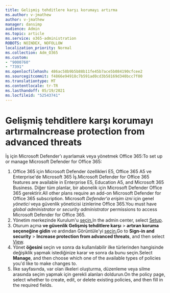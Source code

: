 ```yaml
---
title: Gelişmiş tehditlere karşı korumayı artırma
ms.author: v-jmathew
author: v-jmathew
manager: dansimp
audience: Admin
ms.topic: article
ms.service: o365-administration
ROBOTS: NOINDEX, NOFOLLOW
localization_priority: Normal
ms.collection: Adm_O365
ms.custom:
- "9000760"
- "7391"
ms.openlocfilehash: 486ac58b9b5b88b11fe45b7ace5b084190cfcee2
ms.sourcegitcommit: f4866e94918c7b591ad0cd3b58169d340bcc7f00
ms.translationtype: MT
ms.contentlocale: tr-TR
ms.lasthandoff: 05/19/2021
ms.locfileid: "52543741"
---
```

# <a name="increase-protection-from-advanced-threats"></a><span data-ttu-id="a0715-102">Gelişmiş tehditlere karşı korumayı artırma</span><span class="sxs-lookup"><span data-stu-id="a0715-102">Increase protection from advanced threats</span></span>

<span data-ttu-id="a0715-103">İş için Microsoft Defender'ı ayarlamak veya yönetmek Office 365:</span><span class="sxs-lookup"><span data-stu-id="a0715-103">To set up or manage Microsoft Defender for Office 365:</span></span>

1. <span data-ttu-id="a0715-104">Office 365 için Microsoft Defender özellikleri E5, Office 365 A5 ve Enterprise'de Microsoft 365 İş.</span><span class="sxs-lookup"><span data-stu-id="a0715-104">Microsoft Defender for Office 365 features are available in Enterprise E5, Education A5, and Microsoft 365 Business.</span></span> <span data-ttu-id="a0715-105">Diğer tüm planlar, bir abonelik için Microsoft Defender Office 365 gerektirir.</span><span class="sxs-lookup"><span data-stu-id="a0715-105">All other plans require an add-on Microsoft Defender for Office 365 subscription.</span></span> <span data-ttu-id="a0715-106">Microsoft *Defender'a erişim izni* için genel *yönetici* veya güvenlik yöneticisi izinlerine Office 365.</span><span class="sxs-lookup"><span data-stu-id="a0715-106">You must have *global administrator* or *security administrator* permissions to access Microsoft Defender for Office 365.</span></span>
2. <span data-ttu-id="a0715-107">Yönetim merkezinde Kurulum'u [seçin.](https://go.microsoft.com/fwlink/p/?linkid=2075721)</span><span class="sxs-lookup"><span data-stu-id="a0715-107">In the admin center, select [Setup](https://go.microsoft.com/fwlink/p/?linkid=2075721).</span></span>
3. <span data-ttu-id="a0715-108">Oturum açma **ve güvenlik Gelişmiş tehditlere karşı**  >  **artıran koruma seçeneğine gidin** ve ardından Görüntüle'yi [seçin.](https://go.microsoft.com/fwlink/?linkid=2109302)</span><span class="sxs-lookup"><span data-stu-id="a0715-108">Go to **Sign-in and security** > **Increase protection from advanced threats**, and then select [View](https://go.microsoft.com/fwlink/?linkid=2109302).</span></span>
4. <span data-ttu-id="a0715-109">Yönet **öğesini** seçin ve sonra da kullanılabilir ilke türlerinden hangisinde değişiklik yapmak istediğinize karar ve sonra da bunu seçin.</span><span class="sxs-lookup"><span data-stu-id="a0715-109">Select **Manage**, and then choose which one of the available types of policies you'd like to make changes to.</span></span>
5. <span data-ttu-id="a0715-110">İlke sayfasında, var olan ilkeleri oluşturma, düzenleme veya silme arasında seçim yapmak için gerekli alanları doldurun.</span><span class="sxs-lookup"><span data-stu-id="a0715-110">On the policy page, select whether to create, edit, or delete existing policies, and then fill in the required fields.</span></span>
